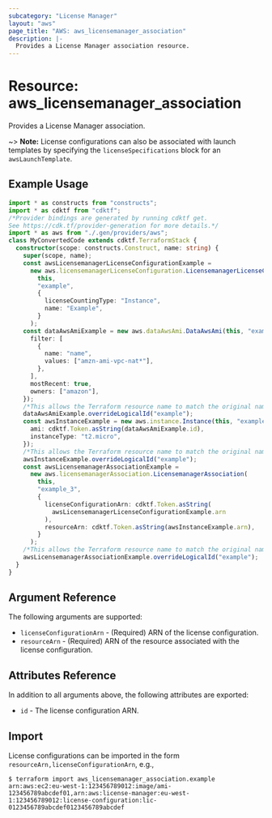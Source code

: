 ```yaml
---
subcategory: "License Manager"
layout: "aws"
page_title: "AWS: aws_licensemanager_association"
description: |-
  Provides a License Manager association resource.
---
```


# Resource: aws_licensemanager_association

Provides a License Manager association.

~> **Note:** License configurations can also be associated with launch templates by specifying the `licenseSpecifications` block for an `awsLaunchTemplate`.

## Example Usage

```typescript
import * as constructs from "constructs";
import * as cdktf from "cdktf";
/*Provider bindings are generated by running cdktf get.
See https://cdk.tf/provider-generation for more details.*/
import * as aws from "./.gen/providers/aws";
class MyConvertedCode extends cdktf.TerraformStack {
  constructor(scope: constructs.Construct, name: string) {
    super(scope, name);
    const awsLicensemanagerLicenseConfigurationExample =
      new aws.licensemanagerLicenseConfiguration.LicensemanagerLicenseConfiguration(
        this,
        "example",
        {
          licenseCountingType: "Instance",
          name: "Example",
        }
      );
    const dataAwsAmiExample = new aws.dataAwsAmi.DataAwsAmi(this, "example_1", {
      filter: [
        {
          name: "name",
          values: ["amzn-ami-vpc-nat*"],
        },
      ],
      mostRecent: true,
      owners: ["amazon"],
    });
    /*This allows the Terraform resource name to match the original name. You can remove the call if you don't need them to match.*/
    dataAwsAmiExample.overrideLogicalId("example");
    const awsInstanceExample = new aws.instance.Instance(this, "example_2", {
      ami: cdktf.Token.asString(dataAwsAmiExample.id),
      instanceType: "t2.micro",
    });
    /*This allows the Terraform resource name to match the original name. You can remove the call if you don't need them to match.*/
    awsInstanceExample.overrideLogicalId("example");
    const awsLicensemanagerAssociationExample =
      new aws.licensemanagerAssociation.LicensemanagerAssociation(
        this,
        "example_3",
        {
          licenseConfigurationArn: cdktf.Token.asString(
            awsLicensemanagerLicenseConfigurationExample.arn
          ),
          resourceArn: cdktf.Token.asString(awsInstanceExample.arn),
        }
      );
    /*This allows the Terraform resource name to match the original name. You can remove the call if you don't need them to match.*/
    awsLicensemanagerAssociationExample.overrideLogicalId("example");
  }
}

```

## Argument Reference

The following arguments are supported:

* `licenseConfigurationArn` - (Required) ARN of the license configuration.
* `resourceArn` - (Required) ARN of the resource associated with the license configuration.

## Attributes Reference

In addition to all arguments above, the following attributes are exported:

* `id` - The license configuration ARN.

## Import

License configurations can be imported in the form `resourceArn,licenseConfigurationArn`, e.g.,

```
$ terraform import aws_licensemanager_association.example arn:aws:ec2:eu-west-1:123456789012:image/ami-123456789abcdef01,arn:aws:license-manager:eu-west-1:123456789012:license-configuration:lic-0123456789abcdef0123456789abcdef
```

<!-- cache-key: cdktf-0.17.0-pre.15 input-5e92bc82eaeb27523ea1a14cbcaeeecbd7602e354edddb50220a34ab62681cf7 -->